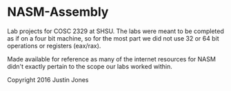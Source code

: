 # NASM-Assembly
Lab projects for COSC 2329 at SHSU. The labs were meant to be completed as if on a four bit machine, so for the most part we did not use 32 or 64 bit operations or registers (eax/rax).

Made available for reference as many of the internet resources for NASM didn't exactly pertain to the scope our labs worked within.

Copyright 2016 Justin Jones



